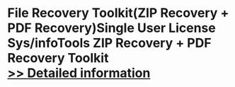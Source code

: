 # File Recovery Toolkit(ZIP Recovery + PDF Recovery)Single User License<br />Sys/infoTools ZIP Recovery + PDF Recovery Toolkit<br />[>> Detailed information](https://secure.shareit.com/shareit/product.html?productid=300725448&affiliateid=200057808)